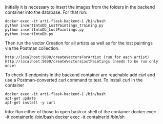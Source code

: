 Initially it is necessary to insert the images from the folders in the backend container into the database. For that run:
```
docker exec -it arti-flask-backend-1 /bin/bash
python insertIntoDb_LostPaintings_training.py
python insertIntoDb_LostPaintings.py
python insertIntoDb.py
```

Then run the vector Creation for all artists as well as for the lost paintings via the Postman collection.
```
http://localhost:5000/createVectorsForArtist (run for each artist)
http://localhost:5000/createVectorsLostPaintings (needs to be run only once)
```
To check if endpoints in the backend container are reachable add curl and use a Postman-converted curl command to test.
To install curl in the container
```
docker exec -it arti-flask-backend-1 /bin/bash
apt-get update
apt-get install -y curl
```


Info:
Run either of those to open bash or shell of the container
docker exec -it containerId /bin/bash
docker exec -it containerId /bin/sh
